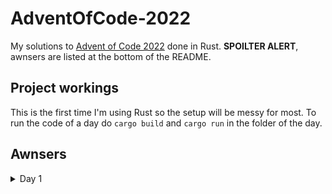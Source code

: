 # AdventOfCode-2022
My solutions to [Advent of Code 2022](https://adventofcode.com/2022) done in Rust.
**SPOILTER ALERT**, awnsers are listed at the bottom of the README.

## Project workings
This is the first time I'm using Rust so the setup will be messy for most. To run the code of a day do `cargo build` and `cargo run` in the folder of the day.

## Awnsers
<details>
    <summary>Day 1</summary>
    <p>
 1. 72240
 2. 208622
    </p>
</details>